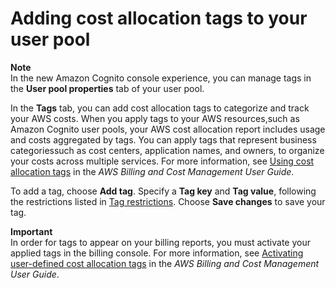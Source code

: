 # Adding cost allocation tags to your user pool<a name="cognito-user-pools-cost-allocation-tagging"></a>

**Note**  
In the new Amazon Cognito console experience, you can manage tags in the **User pool properties** tab of your user pool\.

In the **Tags** tab, you can add cost allocation tags to categorize and track your AWS costs\. When you apply tags to your AWS resources,such as Amazon Cognito user pools, your AWS cost allocation report includes usage and costs aggregated by tags\. You can apply tags that represent business categoriessuch as cost centers, application names, and owners, to organize your costs across multiple services\. For more information, see [Using cost allocation tags](https://docs.aws.amazon.com/awsaccountbilling/latest/aboutv2/cost-alloc-tags.html) in the *AWS Billing and Cost Management User Guide*\.

To add a tag, choose **Add tag**\. Specify a **Tag key** and **Tag value**, following the restrictions listed in [Tag restrictions](https://docs.aws.amazon.com/awsaccountbilling/latest/aboutv2/allocation-tag-restrictions.html)\. Choose **Save changes** to save your tag\.

**Important**  
In order for tags to appear on your billing reports, you must activate your applied tags in the billing console\. For more information, see [Activating user\-defined cost allocation tags](https://docs.aws.amazon.com/awsaccountbilling/latest/aboutv2/activating-tags.html) in the *AWS Billing and Cost Management User Guide*\.